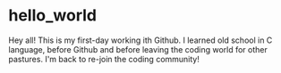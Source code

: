 # hello_world

Hey all!  This is my first-day working ith Github.  I learned old school in C language, before Github and before leaving the coding world for other pastures.  I'm back to re-join the coding community!
